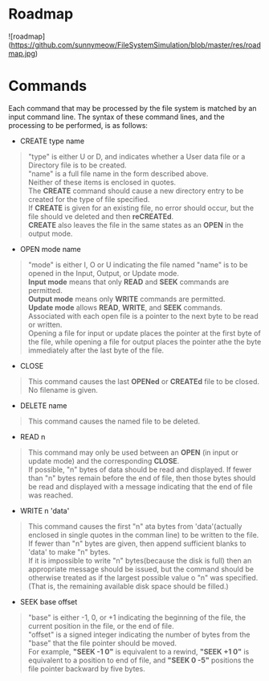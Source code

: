 # Roadmap
![roadmap] (https://github.com/sunnymeow/FileSystemSimulation/blob/master/res/roadmap.jpg)

# Commands
Each command that may be processed by the file system is matched by an input command line. The syntax of these command lines, and the processing to be performed, is as follows:
  * CREATE type name  
>"type" is either U or D, and indicates whether a User data file or a Directory file is to be created.  
"name" is a full file name in the form described above. <br>Neither of these items is enclosed in quotes.  
The **CREATE** command should cause a new directory entry to be created for the type of file specified.   
If **CREATE** is given for an existing file, no error should occur, but the file should ve deleted and then **reCREATEd**.  
**CREATE** also leaves the file in the same states as an **OPEN** in the output mode.  
  * OPEN mode name   
>"mode" is either I, O or U indicating the file named "name" is to be opened in the Input, Output, or Update mode.  
**Input mode** means that only **READ** and **SEEK** commands are permitted.  
**Output mode** means only **WRITE** commands are permitted.  
**Update mode** allows **READ**, **WRITE**, and **SEEK** commands.  
Associated with each open file is a pointer to the next byte to be read or written.  
Opening a file for input or update places the pointer at the first byte of the file, while opening a file for output places the pointer athe the byte immediately after the last byte of the file.  
  * CLOSE  
>This command causes the last **OPENed** or **CREATEd** file to be closed. No filename is given.  
  * DELETE name  
>This command causes the named file to be deleted.  
  * READ n  
>This command may only be used between an **OPEN** (in input or update mode) and the corresponding **CLOSE**.  
If possible, "n" bytes of data should be read and displayed. If fewer than "n" bytes remain before the end of file, then those bytes should be read and displayed with a message indicating that the end of file was reached.  
  * WRITE n 'data'  
>This command causes the first "n" ata bytes from 'data'(actually enclosed in single quotes in the comman line) to be written to the file.  
If fewer than "n" bytes are given, then append sufficient blanks to 'data' to make "n" bytes.  
If it is impossible to write "n" bytes(because the disk is full) then an appropriate message should be issued, but the command should be otherwise treated as if the largest possible value o "n" was specified. (That is, the remaining available disk space should be filled.)  
  * SEEK base offset  
>"base" is either -1, 0, or +1 indicating the beginning of the file, the current position in the file, or the end of file.  
"offset" is a signed integer indicating the number of bytes from the "base" that the file pointer should be moved.  
For example, **"SEEK -1 0"** is equivalent to a rewind, **"SEEK +1 0"** is equivalent to a position to end of file, and **"SEEK 0 -5"** positions the file pointer backward by five bytes.  
